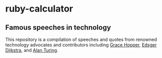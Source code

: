 # ruby-calculator

## Famous speeches in technology

This repository is a compilation of speeches and quotes 
from renowned technology advocates and contributors 
including [Grace 
Hopper](https://en.wikipedia.org/wiki/Grace_Hopper), 
[Edsger 
Djikstra](https://en.wikipedia.org/wiki/Edsger_W._Dijkstra), 
and [Alan 
Turing](https://en.wikipedia.org/wiki/Alan_Turing).

